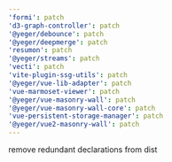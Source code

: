 ```yaml
---
'formi': patch
'd3-graph-controller': patch
'@yeger/debounce': patch
'@yeger/deepmerge': patch
'resumon': patch
'@yeger/streams': patch
'vecti': patch
'vite-plugin-ssg-utils': patch
'@yeger/vue-lib-adapter': patch
'vue-marmoset-viewer': patch
'@yeger/vue-masonry-wall': patch
'@yeger/vue-masonry-wall-core': patch
'vue-persistent-storage-manager': patch
'@yeger/vue2-masonry-wall': patch
---
```


remove redundant declarations from dist
